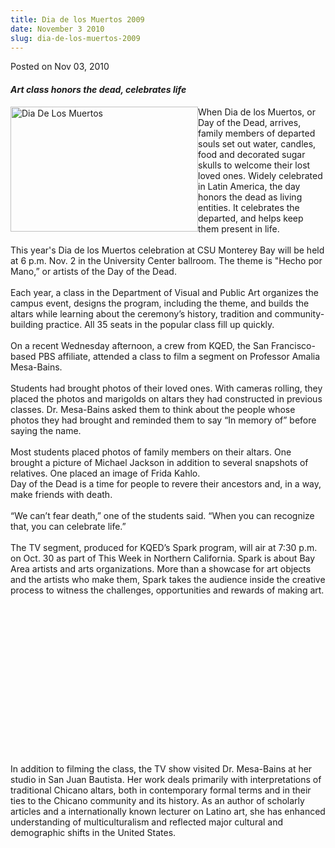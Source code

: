 ```yaml
---
title: Dia de los Muertos 2009
date: November 3 2010
slug: dia-de-los-muertos-2009
---
```


 



<span class="date">Posted on Nov 03, 2010    </span>
<h4><em>Art class honors the dead, celebrates life</em></h4>
<p><img alt="Dia De Los Muertos" height="200" src="/sites/default/files/65/igx_migrate/images/Day%20of%20DEad.jpg" style="float:left" width="300">When Dia de los Muertos, or Day of
the Dead, arrives, family members of departed souls set out water,
candles, food and decorated sugar skulls to welcome their lost
loved ones. Widely celebrated in Latin America, the day honors the
dead as living entities. It celebrates the departed, and helps keep
them present in life.<br>
<br>
This year&apos;s Dia de los Muertos celebration at CSU Monterey Bay will
be held at 6 p.m. Nov. 2 in the University Center ballroom. The
theme is &quot;Hecho por Mano,&#x201D; or artists of the Day of the Dead.<br>
<br>
Each year, a class in the Department of Visual and Public Art
organizes the campus event, designs the program, including the
theme, and builds the altars while learning about the ceremony&#x2019;s
history, tradition and community-building practice. All 35 seats in
the popular class fill up quickly.<br>
<br>
On a recent Wednesday afternoon, a crew from KQED, the San
Francisco-based PBS affiliate, attended a class to film a segment
on Professor Amalia Mesa-Bains.<br>
<br>
Students had brought photos of their loved ones. With cameras
rolling, they placed the photos and marigolds on altars they had
constructed in previous classes. Dr. Mesa-Bains asked them to think
about the people whose photos they had brought and reminded them to
say &#x201C;In memory of&#x201D; before saying the name.<br>
<br>
Most students placed photos of family members on their altars. One
brought a picture of Michael Jackson in addition to several
snapshots of relatives. One placed an image of Frida Kahlo.<br>
Day of the Dead is a time for people to revere their ancestors and,
in a way, make friends with death.<br>
<br>
&#x201C;We can&#x2019;t fear death,&#x201D; one of the students said. &#x201C;When you can
recognize that, you can celebrate life.&#x201D;<br>
<br>
The TV segment, produced for KQED&#x2019;s Spark program, will air at 7:30
p.m. on Oct. 30 as part of This Week in Northern California. Spark
is about Bay Area artists and arts organizations. More than a
showcase for art objects and the artists who make them, Spark takes
the audience inside the creative process to witness the challenges,
opportunities and rewards of making art.</br></br></br></br></br></br></br></br></br></br></br></br></br></br></br></img></p>
<p><br>
In addition to filming the class, the TV show visited Dr.
Mesa-Bains at her studio in San Juan Bautista. Her work deals
primarily with interpretations of traditional Chicano altars, both
in contemporary formal terms and in their ties to the Chicano
community and its history. As an author of scholarly articles and a
internationally known lecturer on Latino art, she has enhanced
understanding of multiculturalism and reflected major cultural and
demographic shifts in the United States.</br></p>





 
